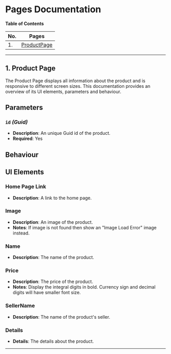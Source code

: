 ﻿# Pages Documentation

**Table of Contents**

| No. | Pages |
| --- | ----- |
| 1.  | [ProductPage](#product-page) |

---

## 1. Product Page

The Product Page displays all information about the product and is responsive to different screen sizes.
This documentation provides an overview of its UI elements, parameters and behaviour.

## Parameters

### `id` *(Guid)* 

- **Description**: An unique Guid id of the product.
- **Required**: Yes

## Behaviour

## UI Elements

### Home Page Link

- **Description**: A link to the home page.

### Image

- **Description**: An image of the product.
- **Notes**: If image is not found then show an "Image Load Error" image instead.

### Name

- **Description**: The name of the product.

### Price

- **Description**: The price of the product.
- **Notes**: Display the integral digits in bold. Currency sign and decimal digits will have smaller font size.

### SellerName

- **Description**: The name of the product's seller.

### Details

- **Details**: The details about the product.

---
